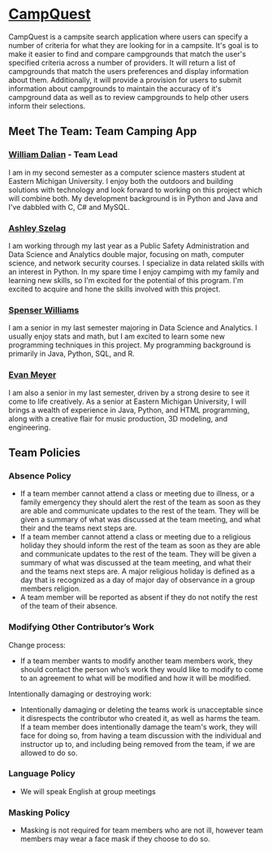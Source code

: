 # [CampQuest](https://campquest.xyz)
CampQuest is a campsite search application where users can specify a number of criteria for what they are looking for in a campsite. It's goal is to make it easier to find and compare campgrounds that match the user's specified criteria across a number of providers. It will return a list of campgrounds that match the users preferences and display information about them. Additionally, it will provide a provision for users to submit information about campgrounds to maintain the accuracy of it's campground data as well as to review campgrounds to help other users inform their selections.

## Meet The Team: Team Camping App
### [William Dalian](https://github.com/wildal99) - Team Lead
I am in my second semester as a computer science masters student at Eastern Michigan University. I enjoy both the outdoors and building solutions with technology and look forward to working on this project which will combine both. My development background is in Python and Java and I've dabbled with C, C# and MySQL. 
### [Ashley Szelag](https://github.com/aeSzelag)
I am working through my last year as a Public Safety Administration and Data Science and Analytics double major, focusing on math, computer science, and network security courses. I specialize in data related skills with an interest in Python. In my spare time I enjoy campimg with my family and learning new skills, so I'm excited for the potential of this program. I'm excited to acquire and hone the skills involved with this project.
### [Spenser Williams](https://github.com/swill93)
I am a senior in my last semester majoring in Data Science and Analytics. I usually enjoy stats and math, but I am excited to learn some new programming techniques in this project. My programming background is primarily in Java, Python, SQL, and R. 
### [Evan Meyer](https://github.com/EvanMeyerEmich)
I am also a senior in my last semester, driven by a strong desire to see it come to life creatively. As a senior at Eastern Michigan University, I will brings a wealth of experience in Java, Python, and HTML programming, along with a creative flair for music production, 3D modeling, and engineering.
## Team Policies
### Absence Policy
- If a team member cannot attend a class or meeting due to illness, or a family emergency they should alert the rest of the team as soon as they are able and communicate updates to the rest of the team. They will be given a summary of what was discussed at the team meeting, and what their and the teams next steps are.
- If a team member cannot attend a class or meeting due to a religious holiday they should inform the rest of the team as soon as they are able and communicate updates to the rest of the team.  They will be given a summary of what was discussed at the team meeting, and what their and the teams next steps are. A major religious holiday is defined as a day that is recognized as a day of major day of observance in a group members religion.
- A team member will be reported as absent if they do not notify the rest of the team of their absence.

### Modifying Other Contributor’s Work

Change process:
- If a team member wants to modify another team members work, they should contact the person who’s work they would like to modify to come to an agreement to what will be modified and how it will be modified.

Intentionally damaging or destroying work:
- Intentionally damaging or deleting the teams work is unacceptable since it disrespects the contributor who created it, as well as harms the team. If a team member does intentionally damage the team's work, they will face for doing so, from having a team discussion with the individual and instructor up to, and including being removed from the team, if we are allowed to do so.

### Language Policy
- We will speak English at group meetings

### Masking Policy
- Masking is not required for team members who are not ill, however team members may wear a face mask if they choose to do so.
